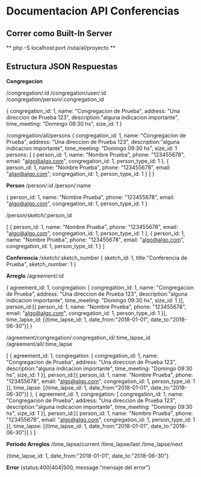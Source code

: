 # Documentacion API Conferencias

## Correr como Built-In Server

** php -S localhost:port /ruta/al/proyecto **

## Estructura JSON Respuestas

**Congregacion**

/congregation/:id
/congregation/user/:id
/congregation/person/:congregation_id

{ congregation_id: 1, name: "Congregacion de Prueba", address: "Una direccion de Prueba 123", description:"alguna indicacion importante", time_meeting: "Domingo 09:30 hs", size_id: 1 }

/congregation/all/persons
{ congregation_id: 1, name: "Congregacion de Prueba", address: "Una direccion de Prueba 123", description:"alguna indicacion importante", time_meeting: "Domingo 09:30 hs", size_id: 1 persons: [
	{ person_id: 1, name: "Nombre Prueba", phone: "123455678", email: "algo@algo.com", congregation_id: 1, person_type_id: 1 },
	{ person_id: 1, name: "Nombre Prueba", phone: "123455678", email: "algo@algo.com", congregation_id: 1, person_type_id: 1 }
] }

**Person**
/person/:id
/person/:name

{ person_id: 1, name: "Nombre Prueba", phone: "123455678", email: "algo@algo.com", congregation_id: 1, person_type_id: 1 }

/person/sketch/:person_id

[
	{ person_id: 1, name: "Nombre Prueba", phone: "123455678", email: "algo@algo.com", congregation_id: 1, person_type_id: 1 },
	{ person_id: 1, name: "Nombre Prueba", phone: "123455678", email: "algo@algo.com", congregation_id: 1, person_type_id: 1 }
]

**Conferencia**
/sketch/:sketch_number
{ sketch_id: 1, title:"Conferencia de Prueba", sketch_number: 1 }

**Arreglo**
/agreement/:id

{ agreement_id: 1, congregation: [ congregation_id: 1, name: "Congregacion de Prueba", address: "Una direccion de Prueba 123", description:"alguna indicacion importante", time_meeting: "Domingo 09:30 hs", size_id: 1 }], person_id:[{ person_id: 1, name: "Nombre Prueba", phone: "123455678", email: "algo@algo.com", congregation_id: 1, person_type_id: 1 }], time_lapse_id: [{time_lapse_id: 1, date_from:"2018-01-01", date_to:"2018-06-30"}] }

/agreement/congregation/:congregation_id/:time_lapse_id
/agreement/all/:time_lapse

[
	{ agreement_id: 1, congregation: [ congregation_id: 1, name: "Congregacion de Prueba", address: "Una direccion de Prueba 123", description:"alguna indicacion importante", time_meeting: "Domingo 09:30 hs", size_id: 1 }], person_id:[{ person_id: 1, name: "Nombre Prueba", phone: "123455678", email: "algo@algo.com", congregation_id: 1, person_type_id: 1 }], time_lapse: [{time_lapse_id: 1, date_from:"2018-01-01", date_to:"2018-06-30"}] },
	{ agreement_id: 1, congregation: [ congregation_id: 1, name: "Congregacion de Prueba", address: "Una direccion de Prueba 123", description:"alguna indicacion importante", time_meeting: "Domingo 09:30 hs", size_id: 1 }], person_id:[{ person_id: 1, name: "Nombre Prueba", phone: "123455678", email: "algo@algo.com", congregation_id: 1, person_type_id: 1 }], time_lapse: [{time_lapse_id: 1, date_from:"2018-01-01", date_to:"2018-06-30"}] }
]

**Periodo Arreglos**
/time_lapse/current
/time_lapse/last
/time_lapse/next

{time_lapse_id: 1, date_from:"2018-01-01", date_to:"2018-06-30"}

**Error**
{status:400|404|500, message:"mensaje del error"}

